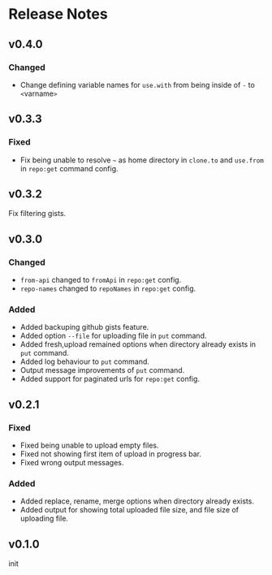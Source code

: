 # Release Notes

## v0.4.0

### Changed

- Change defining variable names for `use.with` from being inside of `-` to `<`varname`>`

## v0.3.3

### Fixed

-   Fix being unable to resolve `~` as home directory in `clone.to` and `use.from` in `repo:get` command config.

## v0.3.2

Fix filtering gists.

## v0.3.0

### Changed

-   `from-api` changed to `fromApi` in `repo:get` config.
-   `repo-names` changed to `repoNames` in `repo:get` config.

### Added

-   Added backuping github gists feature.
-   Added option `--file` for uploading file in `put` command.
-   Added fresh,upload remained options when directory already exists in `put` command.
-   Added log behaviour to `put` command.
-   Output message improvements of `put` command.
-   Added support for paginated urls for `repo:get` config.

## v0.2.1

### Fixed

-   Fixed being unable to upload empty files.
-   Fixed not showing first item of upload in progress bar.
-   Fixed wrong output messages.

### Added

-   Added replace, rename, merge options when directory already exists.
-   Added output for showing total uploaded file size, and file size of uploading file.

## v0.1.0

init
